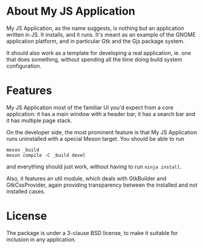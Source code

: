 About My JS Application
=======================

My JS Application, as the name suggests, is nothing but an
application written in JS. It installs, and it runs.
It's meant as an example of the GNOME application platform,
and in particular Gtk and the Gjs package system.

It should also work as a template for developing a real
application, ie. one that does something, without spending
all the time doing build system configuration.

Features
========

My JS Application most of the familiar UI you'd expect
from a core application: it has a main window with a header
bar, it has a search bar and it has multiple page stack.

On the developer side, the most prominent feature is
that My JS Application runs uninstalled with a special
Meson target. You should be able to run
```
meson _build
meson compile -C _build devel
```
and everything should just work, without having to run `ninja install`.

Also, it features an util module, which deals with
GtkBuilder and GtkCssProvider, again providing
transparency between the installed and not installed cases.

License
=======

The package is under a 3-clause BSD license, to
make it suitable for inclusion in any application.
